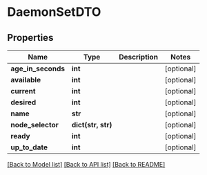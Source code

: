# DaemonSetDTO

## Properties
Name | Type | Description | Notes
------------ | ------------- | ------------- | -------------
**age_in_seconds** | **int** |  | [optional] 
**available** | **int** |  | [optional] 
**current** | **int** |  | [optional] 
**desired** | **int** |  | [optional] 
**name** | **str** |  | [optional] 
**node_selector** | **dict(str, str)** |  | [optional] 
**ready** | **int** |  | [optional] 
**up_to_date** | **int** |  | [optional] 

[[Back to Model list]](../README.md#documentation-for-models) [[Back to API list]](../README.md#documentation-for-api-endpoints) [[Back to README]](../README.md)



